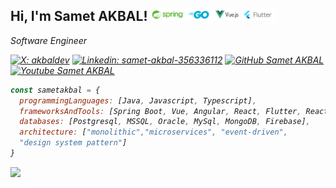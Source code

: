 <h2> Hi, I'm Samet AKBAL!  <img src="habitat.png" height="20"></h2>
<p><em>Software Engineer</br>
  
[![X: akbaldev](https://img.shields.io/twitter/follow/akbaldev?style=social)](https://x.com/akbaldev)
[![Linkedin: samet-akbal-356336112](https://img.shields.io/badge/samet-akbal-356336112?style=flat-square&logo=Linkedin&logoColor=white&link=https://www.linkedin.com/in/sametakbal/)](https://www.linkedin.com/in/sametakbal/)
[![GitHub Samet AKBAL](https://img.shields.io/github/followers/sametakbal?label=follow&style=social)](https://github.com/sametakbal)
[![Youtube Samet AKBAL](https://img.shields.io/youtube/channel/views/UC_m9nFLfzAMEZbFtaaYp1Aw?style=social)](https://www.youtube.com/user/aisV25)

```javascript
const sametakbal = {
  programmingLanguages: [Java, Javascript, Typescript],
  frameworksAndTools: [Spring Boot, Vue, Angular, React, Flutter, React Native],
  databases: [Postgresql, MSSQL, Oracle, MySql, MongoDB, Firebase],
  architecture: ["monolithic","microservices", "event-driven", 
  "design system pattern"]
}
```
  <p align="left"> <img src="https://komarev.com/ghpvc/?username=sametakbal&label=Profile%20views&color=0e75b6&style=flat" /> </p>
